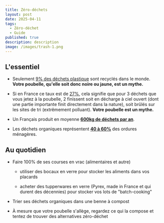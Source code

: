 ```yaml
---
title: Zéro-déchets
layout: post
date: 2025-04-11
tags:
  - Zéro-déchet
  - Guide
published: true
description: description
image: /images/trash-1.png
---
```

## L'essentiel

*   Seulement [9% des déchets plastique](https://www.oecd.org/en/about/news/press-releases/2022/02/plastic-pollution-is-growing-relentlessly-as-waste-management-and-recycling-fall-short.html) sont recyclés dans le monde. **Votre poubelle, qu'elle soit donc noire ou jaune, est un mythe.**
    
*   Si en France ce taux est de [27%](https://www.lemonde.fr/en/france/article/2023/06/08/france-lags-far-behind-on-recycling-targets-warns-european-commission_6030550_7.html), cela signifie que pour 3 déchets que vous jetez à la poubelle, 2 finissent soit en décharge à ciel ouvert (dont une partie importante finit directement dans la nature), soit brûlés sur les sites de tri (extrêmement polluant). **Votre poubelle est un mythe.**
    
*   Un Français produit en moyenne [**600kg de déchets par an**](https://infos.ademe.fr/magazine-mai-2021/faits-et-chiffres/zoom-sur-le-contenu-de-nos-poubelles/).
    
*   Les déchets organiques représentent [**40 à 60%**](https://agirpourlatransition.ademe.fr/particuliers/maison/dechets/5-regles-reussir-compost) des ordures ménagères.
    

## Au quotidien

*   Faire 100% de ses courses en vrac (alimentaires et autre)
    
    *   utiliser des bocaux en verre pour stocker les aliments dans vos placards
        
    *   acheter des tupperwares en verre (Pyrex, made in France et qui durent des décennies) pour stocker vos lots de "batch-cooking"
        
*   Trier ses déchets organiques dans une benne à compost
    
*   À mesure que votre poubelle s'allège, regardez ce qui la compose et tentez de trouver des alternatives zéro-déchet
